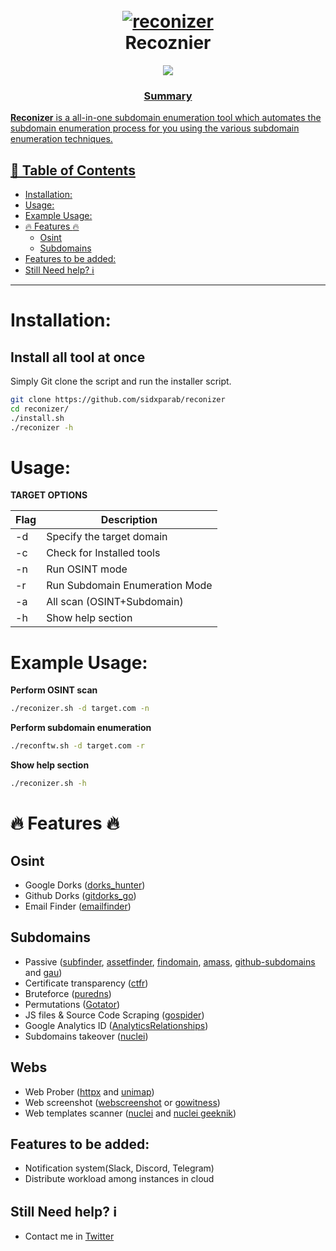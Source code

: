 <h1 align="center">
  <br>
  <a href="https://github.com/sidxparab/reconizer"><img src="https://github.com/sidxparab/reconizer/blob/main/Images/reconizer_banner.png" alt="reconizer"></a>
  <br>
  Recoznier
  <br>
</h1>


<p align="center">
  <a href="https://twitter.com/sidxparab">
    <img src="https://img.shields.io/badge/twitter-sidxparab-orange">
</p>


<h3 align="center">Summary</h3>

**Reconizer** is a all-in-one subdomain enumeration tool which automates the subdomain enumeration process for you using the various subdomain enumeration techniques.


📔 Table of Contents
-----------------
- [Installation:](#-installation)
- [Usage:](#usage)
- [Example Usage:](#example-usage)
- [:fire: Features :fire:](#fire-features-fire)
  - [Osint](#osint)
  - [Subdomains](#subdomains)
- [Features to be added:](#features-to-be-added)
- [Still Need help? :information_source:](#still-need-help-information_source)

---

# Installation:

## Install all tool at once

Simply Git clone the script and run the installer script.

```bash
git clone https://github.com/sidxparab/reconizer
cd reconizer/
./install.sh
./reconizer -h
```


# Usage:

**TARGET OPTIONS**

| Flag | Description |
|------|-------------|
| -d | Specify the target domain   |
| -c | Check for Installed tools |
| -n | Run OSINT mode  |
| -r | Run Subdomain Enumeration Mode |
| -a | All scan (OSINT+Subdomain)|
| -h | Show help section |


# Example Usage:

**Perform OSINT scan**

```bash
./reconizer.sh -d target.com -n
```

**Perform subdomain enumeration**

```bash
./reconftw.sh -d target.com -r
```

**Show help section**

```bash
./reconizer.sh -h
```

# :fire: Features :fire:

 ## Osint
- Google Dorks ([dorks_hunter](https://github.com/six2dez/dorks_hunter))
- Github Dorks ([gitdorks_go](https://github.com/damit5/gitdorks_go))
- Email Finder  ([emailfinder](https://github.com/Josue87/EmailFinder))

## Subdomains
  - Passive ([subfinder](https://github.com/projectdiscovery/subfinder), [assetfinder](https://github.com/tomnomnom/assetfinder), [findomain](https://github.com/Findomain/Findomain), [amass](https://github.com/OWASP/Amass), [github-subdomains](https://github.com/gwen001/github-subdomains) and [gau](https://github.com/lc/gau))
  - Certificate transparency ([ctfr](https://github.com/UnaPibaGeek/ctfr))
  - Bruteforce ([puredns](https://github.com/d3mondev/puredns))
  - Permutations ([Gotator](https://github.com/Josue87/gotator))
  - JS files & Source Code Scraping ([gospider](https://github.com/jaeles-project/gospider))
  - Google Analytics ID ([AnalyticsRelationships](https://github.com/Josue87/AnalyticsRelationships))
  - Subdomains takeover ([nuclei](https://github.com/projectdiscovery/nuclei))

## Webs
- Web Prober ([httpx](https://github.com/projectdiscovery/httpx) and [unimap](https://github.com/Edu4rdSHL/unimap))
- Web screenshot ([webscreenshot](https://github.com/maaaaz/webscreenshot) or [gowitness](https://github.com/sensepost/gowitness))
- Web templates scanner ([nuclei](https://github.com/projectdiscovery/nuclei) and [nuclei geeknik](https://github.com/geeknik/the-nuclei-templates.git))


## Features to be added:
- Notification system(Slack, Discord, Telegram)
- Distribute workload among instances in cloud

## Still Need help? :information_source:

-  Contact me in [Twitter](https://twitter.com/sidxparab)

